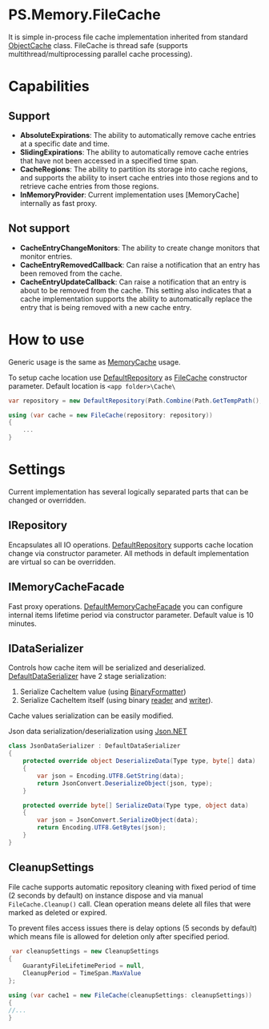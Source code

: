 # PS.Memory.FileCache

It is simple in-process file cache implementation inherited from standard [ObjectCache](https://docs.microsoft.com/en-us/dotnet/api/system.runtime.caching.objectcache?view=dotnet-plat-ext-5.0) class. FileCache is thread safe (supports multithread/multiprocessing parallel cache processing).

# Capabilities

## Support

- **AbsoluteExpirations**: The ability to automatically remove cache entries at a specific date and time.
- **SlidingExpirations**: The ability to automatically remove cache entries that have not been accessed in a specified time span.
- **CacheRegions**: The ability to partition its storage into cache regions, and supports the ability to insert cache entries into those regions and to retrieve cache entries from those regions.
- **InMemoryProvider**: Current implementation uses [MemoryCache] internally as fast proxy.

## Not support

- **CacheEntryChangeMonitors**: The ability to create change monitors that monitor entries.
- **CacheEntryRemovedCallback**: Can raise a notification that an entry has been removed from the cache.
- **CacheEntryUpdateCallback**: Can raise a notification that an entry is about to be removed from the cache. This setting also indicates that a cache implementation supports the ability to automatically replace the entry that is being removed with a new cache entry.

# How to use

Generic usage is the same as [MemoryCache](https://docs.microsoft.com/en-us/dotnet/api/system.runtime.caching.memorycache?view=dotnet-plat-ext-5.0) usage. 

To setup cache location use [DefaultRepository](https://github.com/BlackGad/PS.Memory.FileCache/blob/master/PS.Memory.FileCache/Default/DefaultRepository.cs) as [FileCache](https://github.com/BlackGad/PS.Memory.FileCache/blob/master/PS.Memory.FileCache/FileCache.cs) constructor parameter. Default location is `<app folder>\Cache\`

```csharp
var repository = new DefaultRepository(Path.Combine(Path.GetTempPath(), Guid.NewGuid().ToString("N")));

using (var cache = new FileCache(repository: repository))
{
	...
}
```

# Settings

Current implementation has several logically separated parts that can be changed or overridden.

## IRepository

Encapsulates all IO operations. [DefaultRepository](https://github.com/BlackGad/PS.Memory.FileCache/blob/master/PS.Memory.FileCache/Default/DefaultRepository.cs) supports cache location change via constructor parameter. All methods in default implementation are virtual so can be overridden.

## IMemoryCacheFacade

Fast proxy operations. [DefaultMemoryCacheFacade](https://github.com/BlackGad/PS.Memory.FileCache/blob/master/PS.Memory.FileCache/Default/DefaultMemoryCacheFacade.cs) you can configure internal items lifetime period via constructor parameter. Default value is 10 minutes.

## IDataSerializer

Controls how cache item will be serialized and deserialized. [DefaultDataSerializer](https://github.com/BlackGad/PS.Memory.FileCache/blob/master/PS.Memory.FileCache/Default/DefaultDataSerializer.cs) have 2 stage serialization:
1. Serialize CacheItem value (using [BinaryFormatter](https://docs.microsoft.com/en-us/dotnet/api/system.runtime.serialization.formatters.binary.binaryformatter?view=net-5.0))
2. Serialize CacheItem itself (using binary [reader](https://docs.microsoft.com/en-us/dotnet/api/system.io.binaryreader?view=net-5.0) and [writer](https://docs.microsoft.com/en-us/dotnet/api/system.io.binarywriter?view=net-5.0)).

Cache values serialization can be easily modified.

Json data serialization/deserialization using [Json.NET](https://www.newtonsoft.com/json)

```csharp
class JsonDataSerializer : DefaultDataSerializer
{
    protected override object DeserializeData(Type type, byte[] data)
    {
        var json = Encoding.UTF8.GetString(data);
        return JsonConvert.DeserializeObject(json, type);
    }

    protected override byte[] SerializeData(Type type, object data)
    {
        var json = JsonConvert.SerializeObject(data);
        return Encoding.UTF8.GetBytes(json);
    }
}
```

## CleanupSettings

File cache supports automatic repository cleaning with fixed period of time (2 seconds by default) on instance dispose and via manual `FileCache.Cleanup()` call. 
Clean operation means delete all files that were marked as deleted or expired.

To prevent files access issues there is delay options (5 seconds by default) which means file is allowed for deletion only after specified period.

```csharp
 var cleanupSettings = new CleanupSettings
{
    GuarantyFileLifetimePeriod = null,
    CleanupPeriod = TimeSpan.MaxValue
};

using (var cache1 = new FileCache(cleanupSettings: cleanupSettings))
{
//...
}
```
